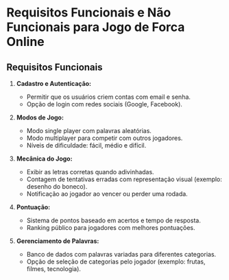 # Requisitos Funcionais e Não Funcionais para Jogo de Forca Online

## Requisitos Funcionais  

1. **Cadastro e Autenticação:**  
   - Permitir que os usuários criem contas com email e senha.  
   - Opção de login com redes sociais (Google, Facebook).  

2. **Modos de Jogo:**  
   - Modo single player com palavras aleatórias.  
   - Modo multiplayer para competir com outros jogadores.  
   - Níveis de dificuldade: fácil, médio e difícil.  

3. **Mecânica do Jogo:**  
   - Exibir as letras corretas quando adivinhadas.  
   - Contagem de tentativas erradas com representação visual (exemplo: desenho do boneco).  
   - Notificação ao jogador ao vencer ou perder uma rodada.  

4. **Pontuação:**  
   - Sistema de pontos baseado em acertos e tempo de resposta.  
   - Ranking público para jogadores com melhores pontuações.  

5. **Gerenciamento de Palavras:**  
   - Banco de dados com palavras variadas para diferentes categorias.  
   - Opção de seleção de categorias pelo jogador (exemplo: frutas, filmes, tecnologia).  